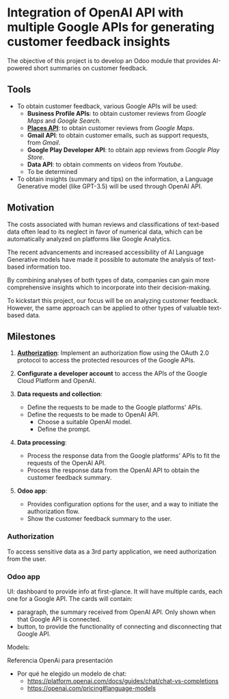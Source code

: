 # Integration of OpenAI API with multiple Google APIs for generating customer feedback insights

The objective of this project is to develop an Odoo module that provides AI-powered short summaries on customer feedback.

## Tools

- To obtain customer feedback, various Google APIs will be used:
  - **Business Profile APIs**: to obtain customer reviews from *Google Maps* and *Google Search*.
  - **[Places API](https://developers.google.com/maps/documentation/places/web-service/overview)**: to obtain customer reviews from *Google Maps*.
  - **Gmail API**: to obtain customer emails, such as support requests, from *Gmail*.
  - **Google Play Developer API**: to obtain app reviews from *Google Play Store*.
  - **Data API**: to obtain comments on videos from *Youtube*.
  - To be determined
- To obtain insights (summary and tips) on the information, a Language Generative model (like GPT-3.5) will be used through OpenAI API.

## Motivation

The costs associated with human reviews and classifications of text-based data often lead to its neglect in favor of numerical data, which can be automatically analyzed on platforms like Google Analytics.

The recent advancements and increased accessibility of AI Language Generative models have made it possible to automate the analysis of text-based information too.

By combining analyses of both types of data, companies can gain more comprehensive insights which to incorporate into their decision-making.

To kickstart this project, our focus will be on analyzing customer feedback. However, the same approach can be applied to other types of valuable text-based data.

## Milestones

1. **[Authorization](#authorization)**: Implement an authorization flow using the OAuth 2.0 protocol to access the protected resources of the Google APIs.
2. **Configurate a developer account** to access the APIs of the Google Cloud Platform and OpenAI.
3. **Data requests and collection**:

   - Define the requests to be made to the Google platforms' APIs.
   - Define the requests to be made to OpenAI API.
     - Choose a suitable OpenAI model.
     - Define the prompt.
4. **Data processing**:

   - Process the response data from the Google platforms' APIs to fit the requests of the OpenAI API.
   - Process the response data from the OpenAI API to obtain the customer feedback summary.
5. **Odoo app**:

   - Provides configuration options for the user, and a way to initiate the authorization flow.
   - Show the customer feedback summary to the user.

### Authorization

To access sensitive data as a 3rd party application, we need authorization from the user.

### Odoo app

UI: dashboard to provide info at first-glance. It will have multiple cards, each one for a Google API. The cards will contain:

* paragraph, the summary received from OpenAI API. Only shown when that Google API is connected.
* button, to provide the functionality of connecting and disconnecting that Google API.

Models:




Referencia OpenAi para presentación

* Por qué he elegido un modelo de chat:
  * https://platform.openai.com/docs/guides/chat/chat-vs-completions
  * https://openai.com/pricing#language-models
